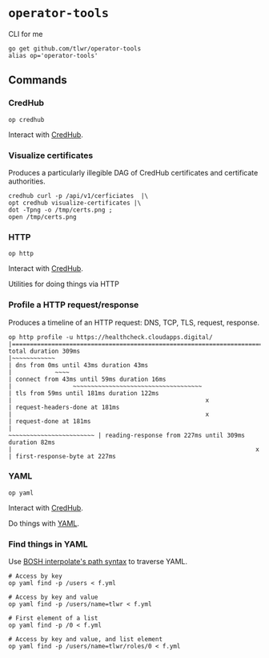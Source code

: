 # `operator-tools`

CLI for me

```
go get github.com/tlwr/operator-tools
alias op='operator-tools'
```

## Commands

### CredHub

```
op credhub
```

Interact with
[CredHub](https://docs.cloudfoundry.org/credhub/).

### Visualize certificates

Produces a particularly illegible DAG of CredHub certificates and certificate
authorities.

```
credhub curl -p /api/v1/cerficiates  |\
opt credhub visualize-certificates |\
dot -Tpng -o /tmp/certs.png ;
open /tmp/certs.png
```

### HTTP

```
op http
```

Interact with
[CredHub](https://docs.cloudfoundry.org/credhub/).

Utilities for doing things via HTTP

### Profile a HTTP request/response

Produces a timeline of an HTTP request: DNS, TCP, TLS, request, response.

```
op http profile -u https://healthcheck.cloudapps.digital/
|=============================================================================================| total duration 309ms
|~~~~~~~~~~~~                                                                                 | dns from 0ms until 43ms duration 43ms
|            ~~~~                                                                             | connect from 43ms until 59ms duration 16ms
|                 ~~~~~~~~~~~~~~~~~~~~~~~~~~~~~~~~~~~~                                        | tls from 59ms until 181ms duration 122ms
|                                                      x                                      | request-headers-done at 181ms
|                                                      x                                      | request-done at 181ms
|                                                                    ~~~~~~~~~~~~~~~~~~~~~~~~ | reading-response from 227ms until 309ms duration 82ms
|                                                                    x                        | first-response-byte at 227ms
```

### YAML

```
op yaml
```

Interact with
[CredHub](https://docs.cloudfoundry.org/credhub/).

Do things with [YAML](https://yaml.org/).

### Find things in YAML

Use [BOSH interpolate's path syntax](https://bosh.io/docs/cli-int/) to traverse
YAML.

```
# Access by key
op yaml find -p /users < f.yml

# Access by key and value
op yaml find -p /users/name=tlwr < f.yml

# First element of a list
op yaml find -p /0 < f.yml

# Access by key and value, and list element
op yaml find -p /users/name=tlwr/roles/0 < f.yml
```
